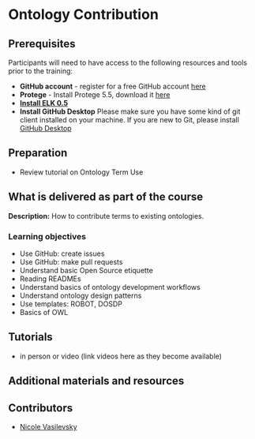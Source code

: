 # Ontology Contribution

## Prerequisites
Participants will need to have access to the following resources and tools prior to the training:
- **GitHub account** - register for a free GitHub account [here](https://github.com/join?ref_cta=Sign+up&ref_loc=header+logged+out&ref_page=%2F&source=header-home)
- **Protege** - Install Protege 5.5, download it [here](https://protege.stanford.edu/)
- **[Install ELK 0.5]()** 
- **Install GitHub Desktop** Please make sure you have some kind of git client installed on your machine. If you are new to Git, please install [GitHub Desktop](https://desktop.github.com/)

## Preparation
- Review tutorial on Ontology Term Use

## What is delivered as part of the course

**Description:** How to contribute terms to existing ontologies.

### Learning objectives
- Use GitHub: create issues
- Use GitHub: make pull requests
- Understand basic Open Source etiquette
- Reading READMEs
- Understand basics of ontology development workflows
- Understand ontology design patterns
- Use templates: ROBOT, DOSDP
- Basics of OWL

## Tutorials
- in person or video (link videos here as they become available)

## Additional materials and resources

## Contributors
- [Nicole Vasilevsky](https://orcid.org/0000-0001-5208-3432)
